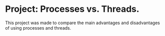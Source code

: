 Project: Processes vs. Threads.
===

This project was made to compare the main advantages and disadvantages of using processes and threads.